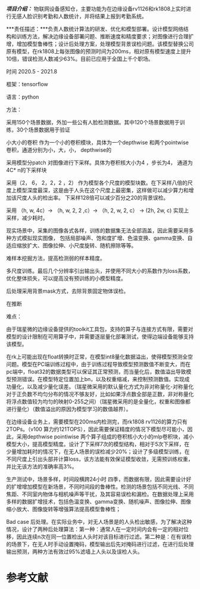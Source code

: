 

***项目介绍：*** 物联网设备感知仓，主要功能为在边缘设备rv1126和rk1808上实时进行无感人脸识别考勤和人数统计，并将结果上报到考勤系统。

***责任描述：***负责人数统计算法的研发、优化和模型部署。设计模型网络结构和训练方法，解决边缘设备部署问题、推断速度和精度要求；对图像进行合理扩增，增加模型鲁棒性；设计后处理方案，处理模型背景误检问题。该模型替换公司原有模型，在rk1808上每张图像的预测时间为200ms，相对原有模型速度上提升10倍，错误检测人数减少63%。目前已应用于全国上千个职场。



时间  2020.5 - 2021.8

框架：tensorflow

语言：python

方法：







采用150个场景数据，外加一些公有人脸检测数据。其中120个场景数据用于训练，30个场景数据用于验证

小大小的卷积 作为一个小的卷积模块，具体为一个depthwise 和两个pointwise卷积，通道分别为小，大，小， depthwise的

采用模型分patch 对图像进行下采样。具体为卷积核大小为4 ，步长为4， 通道为4C* n的下采样块

采用（2， 6， 2，2，2 ，2） 作为模型各个尺度的模型块数。在下采样八倍的尺度上模型深度最深，这是由于人头在这个尺度上最密集，这样做可以减少算力和增加该尺度人头的检出率。 下采样128倍可以减少百分之20的背景误检。

采用 （h, w, 4c）->  （h, w, 2, 2 ,c）-> （h, 2, w, 2, c） -> (2h,  2w,  c) 实现上采样，减少耗时。

现实场景中，采集的图像各式各样，训练的数据集无法全部涵盖，因此需要采用多种方式模拟现实图像， 包括局部噪声、饱和度扩增、色温变换、gamma变换、自适应缩放扩大、图像拉伸、小尺度旋转、随机擦除等等。

难样本挖掘方法，提高检测弱的样本精度。

多尺度训练。最后几个分辨率引出输出头，并使用不同大小的系数作为loss系数，优化整体损失，可以提高没有预训练的小模型精度。

后处理采用背景mask方式，去除背景固定物体误检。



在推断

难点：

由于瑞星微的边缘设备提供的toolkit工具包，支持的算子与连接方式有限，需要对模型的设计限制在可用算子中，并需要逐层量化部署测试，使得边端设备能够支持该模型。

在rk上可能出现在float转换时正常，在模型int8量化数据溢出，使得模型预测全空问题。模型在PC端训练过程中，由于训练过程导致模型预测数值不断变大，而在pc端中，float32的数据类型可以保证其正常预测，而当量化后，数值溢出导致模型预测错误。在模型特定位置加上bn，以及权重缩减，来控制预测数值。实现成功量化，以及减少量化误差。（瑞星微采用的默认量化方式为非对称量化-对称量化对于正负数不均匀分布的情况不够友好，比如如果浮点数全部是正数，非对称量化将浮点数值较为均匀的映射0-255之间）（瑞星微采用的是全量化，权重和图像都进行量化）（数值溢出的原因为模型学习的数值越界）。

在边缘设备业务上，需要模型在200ms内检测完，而rk1808 rv1126的算力只有2TOPs。（v100 算力约121TOPS），因此需要保证精度的情况下模型尽可能小，因此，采用depthwise pointiwise 两个算子组成的卷积核小大小的mlp卷积块，减小模型大小，提高模型精度。设计了下采样7次的模型结构，相对于5次下采样，在少量增加耗时的情况下，在无人场景的误检减少20%；设计了多级模型训练，在不同尺度上引出头部并计算loss，该方法能有效保证模型收敛，无需预训练权重，并比无该方法的准确率高3%。

生产测试中，场景多样，时间段横跨24小时 四季，而数据有限，因此需要设计好的扩增增加模型在新场景，不同时间段的鲁棒性。检测的场景包括不同光线、不同焦距、不同室内物体与相机噪声等干扰，及其容易误检和漏检。在数据处理上采用多样的数据扩增技术，包括色温变换、gamma变换、随机噪声、图像拉伸、图像缩小放大、图像旋转等增强算法提高模型鲁棒性；

Bad case 后处理。在实际业务中，对无人场景是的人头检出敏感，为了解决这种情况，设计了两种后处理算法：第一种：通常人在一定时间内会有一定的相对位移，因此连续n次在同一位置检出人头时对该目标进行过滤。第二种是：在有误检的场景下，在无人时手动设置掩码，模型输出后先对掩码进行过滤，在进行后处理输出预测，两种方法有效过95%滤墙上人头以及误检人头。









# 参考文献 #